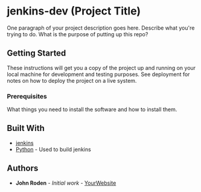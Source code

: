  # jenkins-dev (Project Title)
 
 One paragraph of your project description goes here. Describe what you're trying to do.
 What is the purpose of putting up this repo?
 
 ## Getting Started
 
 These instructions will get you a copy of the project up and running on your local machine
 for development and testing purposes. See deployment for notes on how to deploy the project
 on a live system.
 
 ### Prerequisites
 
 What things you need to install the software and how to install them.
 
         
 ## Built With
 
 * [jenkins](https://www.jenkins.com/)
 * [Python](https://www.python.org/) - Used to build jenkins
         
 ## Authors
 
 * **John Roden** - *Initial work* - [YourWebsite](https://example.com/)

